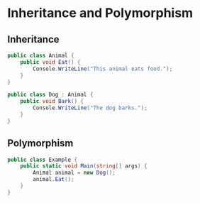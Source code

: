 # Inheritance and Polymorphism

## Inheritance

```csharp
public class Animal {
    public void Eat() {
        Console.WriteLine("This animal eats food.");
    }
}

public class Dog : Animal {
    public void Bark() {
        Console.WriteLine("The dog barks.");
    }
}
```

## Polymorphism

```csharp
public class Example {
    public static void Main(string[] args) {
        Animal animal = new Dog();
        animal.Eat();
    }
}
```


